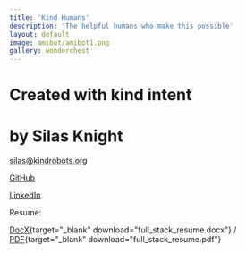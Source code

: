 ```yaml
---
title: 'Kind Humans'
description: 'The helpful humans who make this possible'
layout: default
image: amibot/amibot1.png
gallery: wonderchest
---
```


# Created with kind intent

# by Silas Knight

[silas@kindrobots.org](silas@kindrobots.com)

[GitHub](https://github.com/silasfelinus/)

[LinkedIn](https://www.linkedin.com/in/silas-knight/)

Resume:

[DocX](/resume/full_stack_resume.docx){target="\_blank" download="full_stack_resume.docx"} / [PDF](/resume/full_stack_resume.pdf){target="\_blank" download="full_stack_resume.pdf"}
